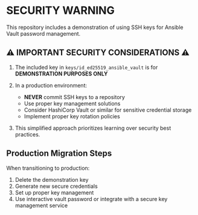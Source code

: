 # SECURITY WARNING

This repository includes a demonstration of using SSH keys for Ansible Vault password management.

## ⚠️ IMPORTANT SECURITY CONSIDERATIONS ⚠️

1. The included key in `keys/id_ed25519_ansible_vault` is for **DEMONSTRATION PURPOSES ONLY**
2. In a production environment:
   - **NEVER** commit SSH keys to a repository
   - Use proper key management solutions
   - Consider HashiCorp Vault or similar for sensitive credential storage
   - Implement proper key rotation policies

3. This simplified approach prioritizes learning over security best practices.

## Production Migration Steps

When transitioning to production:

1. Delete the demonstration key
2. Generate new secure credentials
3. Set up proper key management
4. Use interactive vault password or integrate with a secure key management service
